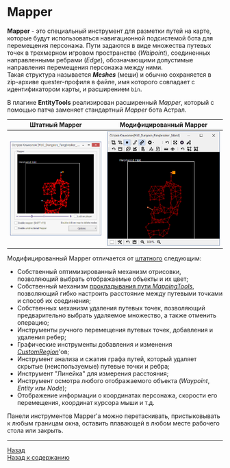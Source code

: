 # Mapper

**Mapper** - это специальный инструмент для разметки путей на карте, которые будут использоваться навигационной подсистемой бота для перемещения персонажа. 
Пути задаются в виде множества путевых точек в трехмерном игровом пространстве (*Waipoint*), соединенных направленными ребрами (*Edge*), обозначающими допустимые направления перемещения персонажа между ними.  
Такая структура называется ***Meshes*** (меши) и обычно сохраняется в zip-архиве quester-профиля в файле, имя которого совпадает с идентификатором карты, и расширением ``bin``.

В плагине **EntityTools** реализирован расширенный *Mapper*, который с помощью патча заменяет стандартный *Mapper* бота Астрал.

|Штатный Mapper|Модифицированный Mapper|
|:------------:|:---------------------:|
|![MapperExt](img/Mapper_Square.png)|![MapperExt](img/MapperExt_Square.png)|

Модифицированный Mapper отличается от [штатного](https://www.neverwinter-bot.com/forums/viewtopic.php?p=43909#p43909) следующим:
- Собственный оптимизированный механизм отрисовки, позволяющий выбрать отображаемые объекты и их цвет;
- Собственный механизм [прокладывания пути *MappingTools*](Mapper-MappingTools-RU.md), позволяющий гибко настроить расстояние между путевыми точками и способ их соединения;
- Собственных механизм удаления путевых точек, позволяющий предварительно выбрать удаляемое множество, а также отменить операцию;
- Инструменты ручного перемещения путевых точек, добавления и удаления ребер;
- Графические инструменты добавления и изменения [*CustomRegion*](../../General/Glossary-RU.md#ref-CustomRegion)'ов;
- Инструмент анализа и сжатия графа путей, который удаляет скрытые (неиспользуемые) путевые точки и ребра;
- Инструмент "Линейка" для измерения расстояния;
- Инструмент осмотра любого отображаемого объекта (*Waypoint*, *Entity* или *Node*);
- Отображение информации о координатах персонажа, скорости его перемещения, координат курсора мыши и т.д.

Панели инструментов Mapper'a можно перетаскивать, пристыковывать к любым границам окна, оставить плавающей в любом месте рабочего стола или закрыть.

---

<a href="javascript:history.back()">Назад</a>  
[Назад к содержанию](../../index.md)